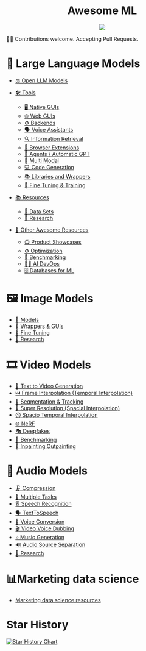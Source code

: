 <div align="center">
    <h1>Awesome ML</h1>
    <a href="https://awesome.re"><img src="https://awesome.re/badge.svg"/></a>
</div>

🤝👥 Contributions welcome. Accepting Pull Requests.

# 💬 Large Language Models

- [⚖️ Open LLM Models](llm-tools.md#open-llm-models)

- [🛠️ Tools](llm-tools.md#tools)
  - [🖥️ Native GUIs](llm-tools.md#native-guis)
  - [🌐 Web GUIs](llm-tools.md#web-guis)
  - [⚙️ Backends](llm-tools.md#backends)
  - [🗣️ Voice Assistants](llm-tools.md#voice-assistants)
  - [🔍 Information Retrieval](llm-tools.md#information-retrieval)
  - [🔗 Browser Extensions](llm-tools.md#browser-extensions)
  - [🤖 Agents / Automatic GPT](llm-tools.md#agents--automatic-gpt)
  - [🔀 Multi Modal](llm-tools.md#multi-modal)
  - [💻 Code Generation](llm-tools.md#code-generation)
  - [📚 Libraries and Wrappers](llm-tools.md#libraries-and-wrappers)
  - [🎯 Fine Tuning & Training](llm-tools.md#fine-tuning--training)

- [📚 Resources](llm-tools.md#resources)
  - [📂 Data Sets](llm-tools.md#data-sets)
  - [🔬 Research](llm-tools.md#research)

- [🌟 Other Awesome Resources](llm-tools.md#other-awesome-resources)
  - [📺 Product Showcases](llm-tools.md#product-showcases)
  - [⚙️ Optimization](llm-tools.md#optimization)
  - [📏 Benchmarking](llm-tools.md#benchmarking)
  - [👷‍♂️ AI DevOps](llm-tools.md#ai-devops)
  - [🗄️ Databases for ML](llm-tools.md#databases-for-ml)

# 🖼️ Image Models
- [📝 Models](image-generation.md#models)
- [🔧 Wrappers & GUIs](image-generation.md#wrappers--guis)
- [🎯 Fine Tuning](image-generation.md#fine-tuning)
- [🔬 Research](image-generation.md#research)

# 🎞️ Video Models
- [🔀 Text to Video Generation](video-ai.md#text-to-video-generation)
- [⏭️ Frame Interpolation (Temporal Interpolation)](video-ai.md#frame-interpolation-temporal-interpolation)
- [🎯 Segmentation & Tracking](video-ai.md#segmentation--tracking)
- [🔎 Super Resolution (Spacial Interpolation)](video-ai.md#super-resolution-spacial-interpolation)
- [⏲️ Spacio Temporal Interpolation](video-ai.md#spacio-temporal-interpolation)
- [🌐 NeRF](video-ai.md#nerf)
- [🎭 Deepfakes](video-ai.md#deepfakes)
- [📏 Benchmarking](video-ai.md#benchmarking)
- [🎨 Inpainting Outpainting](video-ai.md#inpainting-outpainting)

# 🎵 Audio Models
- [🗜️ Compression](audio-ai.md#compression)
- [🔀 Multiple Tasks](audio-ai.md#multiple-tasks)
- [👂 Speech Recognition](audio-ai.md#speech-recognition)
- [🗣️ TextToSpeech](audio-ai.md#texttospeech)
- [🔄 Voice Conversion](audio-ai.md#voice-conversion)
- [🎬 Video Voice Dubbing](audio-ai.md#video-voice-dubbing)
- [🎶 Music Generation](audio-ai.md#music-generation)
- [🔊 Audio Source Separation](audio-ai.md#audio-source-separation)
- [🔬 Research](audio-ai.md#research)

# 📊Marketing data science
- [Marketing data science resources](marketing-data-science.md)

# Star History
[![Star History Chart](https://api.star-history.com/svg?repos=underlines/awesome-marketing-datascience&type=Date)](https://star-history.com/#underlines/awesome-marketing-datascience&Date)
